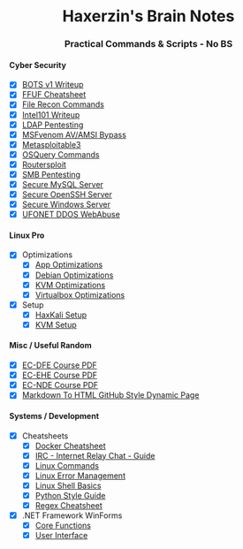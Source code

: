 <h1 align="center">Haxerzin's Brain Notes</h1>

<h3 align="center">Practical Commands & Scripts - No BS</h3>

#### Cyber Security

- [x] [BOTS v1 Writeup](https://github.com/haxerzin/Brain-Notes/blob/main/CyberSec/BOTSv1_Writeup.md)
- [x] [FFUF Cheatsheet](https://github.com/haxerzin/Brain-Notes/blob/main/CyberSec/FFUF%20Cheatsheet.md)
- [x] [File Recon Commands](https://github.com/haxerzin/Brain-Notes/blob/main/CyberSec/File%20Recon%20Commands.md)
- [x] [Intel101 Writeup](https://github.com/haxerzin/Brain-Notes/blob/main/CyberSec/Intel101_Writeup.md)
- [x] [LDAP Pentesting](https://github.com/haxerzin/Brain-Notes/blob/main/CyberSec/LDAP%20Pentesting.md)
- [x] [MSFvenom AV/AMSI Bypass](https://github.com/haxerzin/Brain-Notes/blob/main/CyberSec/MSFvenom%20Bypass.md)
- [x] [Metasploitable3](https://github.com/haxerzin/Brain-Notes/blob/main/CyberSec/Metasploitable3.md)
- [x] [OSQuery Commands](https://github.com/haxerzin/Brain-Notes/blob/main/CyberSec/OSQuery%20Commands.md)
- [x] [Routersploit](https://github.com/haxerzin/Brain-Notes/blob/main/CyberSec/Routersploit.md)
- [x] [SMB Pentesting](https://github.com/haxerzin/Brain-Notes/blob/main/CyberSec/SMB%20Pentesting.md)
- [x] [Secure MySQL Server](https://github.com/haxerzin/Brain-Notes/blob/main/CyberSec/Secure%20MySQL%20Server.md)
- [x] [Secure OpenSSH Server](https://github.com/haxerzin/Brain-Notes/blob/main/CyberSec/Secure%20OpenSSH%20Server.md)
- [x] [Secure Windows Server](https://github.com/haxerzin/Brain-Notes/blob/main/CyberSec/Secure%20Windows%20SMB%20Server.md)
- [x] [UFONET DDOS WebAbuse](https://github.com/haxerzin/Brain-Notes/blob/main/CyberSec/Ufonet.md)

#### Linux Pro

- [x] Optimizations
	- [x] [App Optimizations](https://github.com/haxerzin/Brain-Notes/blob/main/LinuxPro/Optimizations/App%20Optimizations.md)
	- [x] [Debian Optimizations](https://github.com/haxerzin/Brain-Notes/blob/main/LinuxPro/Optimizations/Debian%20Optimizations.md)
	- [x] [KVM Optimizations](https://github.com/haxerzin/Brain-Notes/blob/main/LinuxPro/Optimizations/KVM%20Optimization.md)
	- [x] [Virtualbox Optimizations](https://github.com/haxerzin/Brain-Notes/blob/main/LinuxPro/Optimizations/VirtualBox%20Optimizations.md)
- [x] Setup
	- [x] [HaxKali Setup](https://github.com/haxerzin/Brain-Notes/blob/main/LinuxPro/Setup/HaxKali.md)
	- [x] [KVM Setup](https://github.com/haxerzin/Brain-Notes/blob/main/LinuxPro/Setup/KVM%20Setup.md)

#### Misc / Useful Random

- [x] [EC-DFE Course PDF](https://github.com/haxerzin/Brain-Notes/blob/main/Misc/EC-DFE_Course.7z)
- [x] [EC-EHE Course PDF](https://github.com/haxerzin/Brain-Notes/blob/main/Misc/EC-EHE_Course.7z)
- [x] [EC-NDE Course PDF](https://github.com/haxerzin/Brain-Notes/blob/main/Misc/EC_NDE_Course.7z)
- [x] [Markdown To HTML GitHub Style Dynamic Page](https://github.com/haxerzin/Brain-Notes/blob/main/Misc/Markdown_to_HTML_GitHubStyled.html)

#### Systems / Development

- [x] Cheatsheets
	- [x] [Docker Cheatsheet](https://github.com/haxerzin/Brain-Notes/blob/main/SysDev/Cheatsheets/Docker%20Cheatsheet.md)
	- [x] [IRC - Internet Relay Chat - Guide](https://github.com/haxerzin/Brain-Notes/blob/main/SysDev/Cheatsheets/IRC%20Guide.md)
	- [x] [Linux Commands](https://github.com/haxerzin/Brain-Notes/blob/main/SysDev/Cheatsheets/Linux%20Commands.md)
	- [x] [Linux Error Management](https://github.com/haxerzin/Brain-Notes/blob/main/SysDev/Cheatsheets/Linux%20Error%20Management.md)
	- [x] [Linux Shell Basics](https://github.com/haxerzin/Brain-Notes/blob/main/SysDev/Cheatsheets/Linux%20Shell%20Basics.md)
	- [x] [Python Style Guide](https://github.com/haxerzin/Brain-Notes/blob/main/SysDev/Cheatsheets/Python%20Style%20Guide.md)
	- [x] [Regex Cheatsheet](https://github.com/haxerzin/Brain-Notes/blob/main/SysDev/Cheatsheets/Regex%20Cheatsheet.md)
- [x] .NET Framework WinForms
	- [x] [Core Functions](https://github.com/haxerzin/Brain-Notes/blob/main/SysDev/DotNET%20WinForms/Core%20Functions.md)
	- [x] [User Interface](https://github.com/haxerzin/Brain-Notes/blob/main/SysDev/DotNET%20WinForms/User%20Interface.md)
